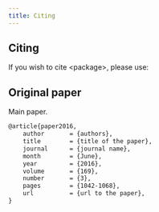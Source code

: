 ```yaml
---
title: Citing
---
```


## Citing

If you wish to cite \<package\>, please use:

## Original paper

Main paper.

```latex
@article{paper2016,
    author       = {authors},
    title        = {title of the paper},
    journal      = {journal name},
    month        = {June},
    year         = {2016},
    volume       = {169},
    number       = {3},
    pages        = {1042-1068},
    url          = {url to the paper},
}
```
